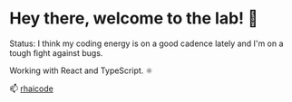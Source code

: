 # Hey there, welcome to the lab! 🧪

Status: I think my coding energy is on a good cadence lately and I'm on a tough fight against bugs. 

Working with React and TypeScript. ⚛️

📫 [rhaicode](rhaicode.netlify.com)

<!--
**rhaicode/rhaicode** is a ✨ _special_ ✨ repository because its `README.md` (this file) appears on your GitHub profile.

Here are some ideas to get you started:

- 🔭 I’m currently working on ...
- 🌱 I’m currently learning ...
- 👯 I’m looking to collaborate on ...
- 🤔 I’m looking for help with ...
- 💬 Ask me about ...
- 📫 How to reach me: ...
- 😄 Pronouns: ...
- ⚡ Fun fact: ...
-->
